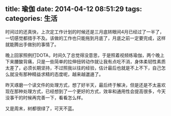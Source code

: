 title: 瑜伽
date: 2014-04-12 08:51:29
tags:
categories: 生活
---
时间过的还真快，上次定工作计划的时候还是三月底转眼间4月已经过了一半了，一切感觉都措手不及。该做的工作也只能拖到月底了，月底之前一定要完成，这样就能腾出手做别的事情了。

晚上回家照例打DOTA，时间久了总觉得没意思，于是照着视频练瑜伽，两个晚上下来腰酸背痛，只是一些简单的拉伸扭转动作就让我有点吃不消，身体柔韧性素质太差了，必须长期坚持，不过照我以往的经验，估计最后也就是不上不下，自己怎么就没有那种精益求精的态度呢，越来越邋遢了。

昨天琢磨一个读文件的处理方式，想了好半天，最后终于解决，但是还是不太喜欢现在那种处理方式，已经想到了一个更好的方式，效率和通用性会提高很多，今天没事干的时候再完善一下，看看怎么样。

又是周末，树都很绿了，可天不蓝。
